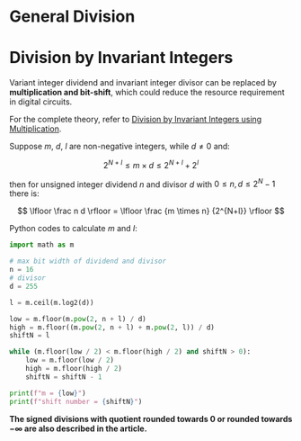 # General Division


# Division by Invariant Integers

Variant integer dividend and invariant integer divisor can be replaced by **multiplication and bit-shift**,
which could reduce the resource requirement in digital circuits.

For the complete theory, refer to [Division by Invariant Integers using Multiplication](https://dl.acm.org/doi/10.1145/178243.178249).

Suppose $m$, $d$, $l$ are non-negative integers, while $d \ne 0$ and:

$$
2^{N+l} \le m \times d \le 2^{N+l} + 2^l
$$

then for unsigned integer dividend $n$ and divisor $d$
with $0 \le n, d \le 2^{N}-1$ there is:

$$
\lfloor \frac n d \rfloor =
\lfloor \frac {m \times n} {2^{N+l}} \rfloor
$$

Python codes to calculate $m$ and $l$:

```python
import math as m

# max bit width of dividend and divisor
n = 16
# divisor
d = 255

l = m.ceil(m.log2(d))

low = m.floor(m.pow(2, n + l) / d)
high = m.floor((m.pow(2, n + l) + m.pow(2, l)) / d)
shiftN = l

while (m.floor(low / 2) < m.floor(high / 2) and shiftN > 0):
    low = m.floor(low / 2)
    high = m.floor(high / 2)
    shiftN = shiftN - 1

print(f"m = {low}")
print(f"shift number = {shiftN}")
```

**The signed divisions with quotient rounded towards 0 or rounded towards $-\infty$ are also described in the article.**


